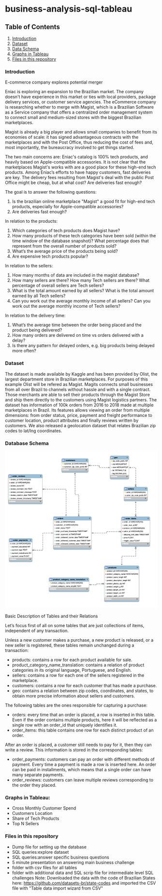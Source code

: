 # business-analysis-sql-tableau

## Table of Contents

1. [Introduction](#introduction)
2. [Dataset](#dataset)
3. [Data Schema](#Dataschema)
4. [Graphs in Tableau](#graphsintableau)
5. [Files in this repository](#filesinthisrepository)

### Introduction
E-commerce company explores potential merger 

Eniac is exploring an expansion to the Brazilian market. The company doesn't have experience in this market or ties with local providers, package delivery services, or customer service agencies. 
The eCommerce company is researching whether to merge with Magist, which is a Brazilian Software as a Service company that offers a centralized order management system to connect small and medium-sized stores with the biggest Brazilian marketplaces. 

Magist is already a big player and allows small companies to benefit from its economies of scale: it has signed advantageous contracts with the marketplaces and with the Post Office, thus reducing the cost of fees and, most importantly, the bureaucracy involved to get things started.

The two main concerns are:
Eniac's catalog is 100% tech products, and heavily based on Apple-compatible accessories. It is not clear that the marketplaces Magist's works with are a good place for these high-end tech products.
Among Eniac’s efforts to have happy customers, fast deliveries are key. The delivery fees resulting from Magist's deal with the public Post Office might be cheap, but at what cost? Are deliveries fast enough? 

The goal is to answer the following questions:
  1. Is the brazilian online marketplace "Magist" a good fit for high-end tech products, especially for Apple-compatible accessories?
  2. Are deliveries fast enough?

In relation to the products:

  1. Which categories of tech products does Magist have?
  2. How many products of these tech categories have been sold (within the time window of the database snapshot)? What percentage does that represent from the overall number of products sold?
  3. What’s the average price of the products being sold?
  4. Are expensive tech products popular?

In relation to the sellers:

  1. How many months of data are included in the magist database?
  2. How many sellers are there? How many Tech sellers are there? What percentage of overall sellers are Tech sellers?
  3. What is the total amount earned by all sellers? What is the total amount earned by all Tech sellers?
  4. Can you work out the average monthly income of all sellers? Can you work out the average monthly income of Tech sellers?

In relation to the delivery time:

  1. What’s the average time between the order being placed and the product being delivered?
  2. How many orders are delivered on time vs orders delivered with a delay?
  3. Is there any pattern for delayed orders, e.g. big products being delayed more often?

### Dataset
The dataset is made available by Kaggle and has been provided by Olist, the largest department store in Brazilian marketplaces. For purposes of this example Olist will be refered as Magist.
Magits connects small businesses from all over Brazil to channels without hassle and with a single contract. 
Those merchants are able to sell their products through the Magist Store and ship them directly to the customers using Magist logistics partners. 
The dataset has information of 100k orders from 2016 to 2018 made at multiple marketplaces in Brazil.
Its features allows viewing an order from multiple dimensions: from order status, price, payment and freight performance to customer location, product attributes and finally reviews written by customers. We also released a geolocation dataset that relates Brazilian zip codes to lat/lng coordinates.

### Database Schema
![Magist Database schema](https://github.com/lauraborel/business-analysis-sql-tableau/blob/main/EER_Magist.png)

Basic Description of Tables and their Relations

Let’s focus first of all on some tables that are just collections of items, independent of any transaction.

Unless a new customer makes a purchase, a new product is released, or a new seller is registered, these tables remain unchanged during a transaction:

* products: contains a row for each product available for sale.
* product_category_name_translation: contains a relation of product categories in its original language, Portuguese, and English.
* sellers: contains a row for each one of the sellers registered in the marketplace.
* customers:  contains a row for each customer that has made a purchase.
* geo: contains a relation between zip codes, coordinates, and states, to obtain more precise information about sellers and customers.

The following tables are the ones responsible for capturing a purchase:
* orders: every time that an order is placed, a row is inserted in this table. Even if the order contains multiple products, here it will be reflected as a single row with an order_id that uniquely identifies it.
* order_items: this table contains one row for each distinct product of an order.

After an order is placed, a customer still needs to pay for it, then they can write a review. This information is stored in the corresponding tables:

* order_payments: customers can pay an order with different methods of payment. Every time a payment is made a row is inserted here. An order can be paid in installments, which means that a single order can have many separate payments.
* order_reviews: customers can leave multiple reviews corresponding to the order they placed.

### Graphs in Tableau:
* Cross Monthly Customer Spend
* Customers Location
* Share of Tech Products
* Top N Sellers

### Files in this repository
* Dump file for setting up the database
* SQL queries:explore dataset
* SQL queries:answer specific business questions
* 5 minute presentation on answering main business challenge
* folder with csv files for all tables
* folder with additional data and SQL scrip file for intermediate level SQL challenges
Note: Downloaded the data with the code of Brazilian States here: https://github.com/datasets-br/state-codes and imported the CSV file with "Table data import wizard from CSV"
